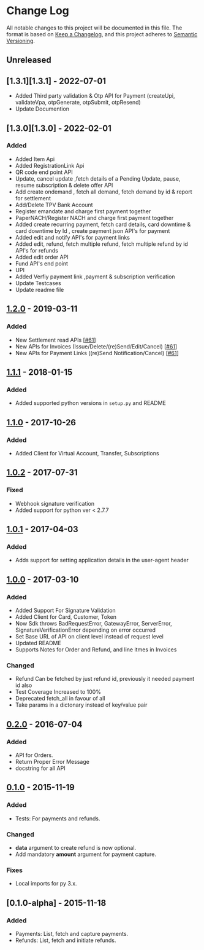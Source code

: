 # Change Log

All notable changes to this project will be documented in this file. The format is based on [Keep a Changelog](https://keepachangelog.com/en/1.0.0/), and this project adheres to [Semantic Versioning](https://semver.org/spec/v2.0.0.html).

## Unreleased

## [1.3.1][1.3.1] - 2022-07-01

- Added Third party validation & Otp API for Payment (createUpi, validateVpa, otpGenerate, otpSubmit, otpResend)
- Update Documention

## [1.3.0][1.3.0] - 2022-02-01

### Added
- Added Item Api
- Added RegistrationLink Api
- QR code end point API
- Update, cancel update ,fetch details of a Pending Update, pause, resume subscription & delete offer API
- Add create ondemand , fetch all demand, fetch demand by id & report for settlement 
- Add/Delete TPV Bank Account 
- Register emandate and charge first payment together 
- PaperNACH/Register NACH and charge first payment together 
- Added create recurring payment, fetch card details, card downtime & card downtime by Id , create payment json API's for payment
- Added edit and notify API's for payment links 
- Added edit, refund, fetch multiple refund, fetch multiple refund by id API's for refunds 
- Added edit order API 
- Fund API's end point 
- UPI 
- Added Verfiy payment link ,payment & subscription verification 
- Update Testcases
- Update readme file 

## [1.2.0][1.2.0] - 2019-03-11

### Added

-   New Settlement read APIs [[#61](https://github.com/thawani/thawani-python/pull/61)]
-   New APIs for Invoices (Issue/Delete/(re)Send/Edit/Cancel) [[#61](https://github.com/thawani/thawani-python/pull/61)]
-   New APIs for Payment Links ((re)Send Notification/Cancel) [[#61](https://github.com/thawani/thawani-python/pull/61)]

## [1.1.1][1.1.1] - 2018-01-15

### Added

-   Added supported python versions in `setup.py` and README

## [1.1.0][1.1.0] - 2017-10-26

### Added

-   Added Client for Virtual Account, Transfer, Subscriptions

## [1.0.2][1.0.2] - 2017-07-31

### Fixed

-   Webhook signature verification
-   Added support for python ver < 2.7.7

## [1.0.1][1.0.1] - 2017-04-03

### Added

-   Adds support for setting application details in the user-agent header

## [1.0.0][1.0.0] - 2017-03-10

### Added

-   Added Support For Signature Validation
-   Added Client for Card, Customer, Token
-   Now Sdk throws BadRequestError, GatewayError, ServerError, SignatureVerificationError depending on error occurred
-   Set Base URL of API on client level instead of request level
-   Updated README
-   Supports Notes for Order and Refund, and line itmes in Invoices

### Changed

-   Refund Can be fetched by just refund id, previously it needed payment id also
-   Test Coverage Increased to 100%
-   Deprecated fetch_all in favour of all
-   Take params in a dictonary instead of key/value pair

## [0.2.0][0.2.0] - 2016-07-04

### Added

-   API for Orders.
-   Return Proper Error Message
-   docstring for all API

## [0.1.0][0.1.0] - 2015-11-19

### Added

-   Tests: For payments and refunds.

### Changed

-   **data** argument to create refund is now optional.
-   Add mandatory **amount** argument for payment capture.

### Fixes

-   Local imports for py 3.x.

## [0.1.0-alpha] - 2015-11-18

### Added

-   Payments: List, fetch and capture payments.
-   Refunds: List, fetch and initiate refunds.

[unreleased]: https://github.com/thawani/thawani-python/compare/1.2.0...HEAD
[1.2.0]: https://github.com/thawani/thawani-python/compare/1.1.1...1.2.0
[1.1.1]: https://github.com/thawani/thawani-python/compare/1.1.0...1.1.1
[1.1.0]: https://github.com/thawani/thawani-python/compare/1.0.2...1.1.0
[1.0.2]: https://github.com/thawani/thawani-python/compare/1.0.1...1.0.2
[1.0.1]: https://github.com/thawani/thawani-python/compare/1.0.0...1.0.1
[1.0.0]: https://github.com/thawani/thawani-python/compare/0.2.0...1.0.0
[0.2.0]: https://github.com/thawani/thawani-python/compare/0.1.0...0.2.0
[0.1.0]: https://github.com/thawani/thawani-python/compare/0.1.0-alpha...0.1.0
